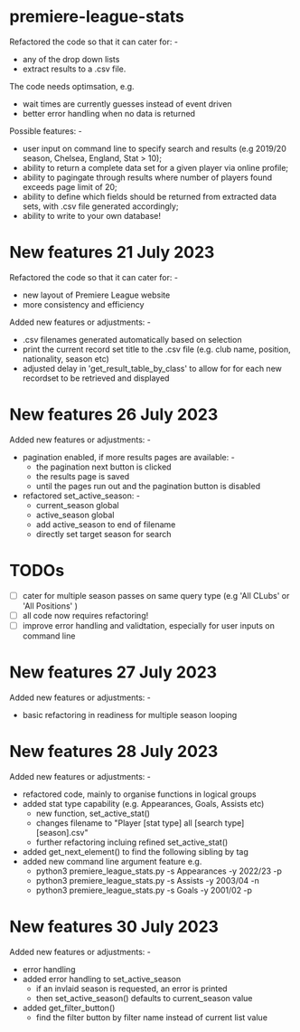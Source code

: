 # premiere-league-stats

Refactored the code so that it can cater for: - 
-   any of the drop down lists
-   extract results to a .csv file. 
 
The code needs optimsation, e.g. 
-   wait times are currently guesses instead of event driven 
-   better error handling when no data is returned

Possible features: -

-   user input on command line to specify search and results (e.g 2019/20 season, Chelsea, England, Stat > 10);
-   ability to return a complete data set for a given player via online profile;
-   ability to pagingate through results where number of players found exceeds page limit of 20;
-   ability to define which fields should be returned from extracted data sets, with .csv file generated accordingly;
-   ability to write to your own database!

# New features 21 July 2023

Refactored the code so that it can cater for: - 
-   new layout of Premiere League website
-   more consistency and efficiency

Added new features or adjustments: -
-   .csv filenames generated automatically based on selection
-   print the current record set title to the .csv file (e.g. club name, position, nationality, season etc)
-   adjusted delay in 'get_result_table_by_class' to allow for for each new recordset to be retrieved and displayed

# New features 26 July 2023

Added new features or adjustments: -
- pagination enabled, if more results pages are available: -
  - the pagination next button is clicked
  - the results page is saved
  - until the pages run out and the pagination button is disabled
- refactored set_active_season: - 
  - current_season global 
  - active_season global 
  - add active_season to end of filename
  - directly set target season for search
# TODOs
- [ ]  cater for multiple season passes on same query type (e.g 'All CLubs' or 'All Positions' ) 
- [ ]  all code now requires refactoring!
- [ ]  improve error handling and validtation, especially for user inputs on command line

# New features 27 July 2023

Added new features or adjustments: -
-   basic refactoring in readiness for multiple season looping

# New features 28 July 2023

Added new features or adjustments: -
- refactored code, mainly to organise functions in logical groups
- added stat type capability (e.g. Appearances, Goals, Assists etc)
  - new function, set_active_stat()
  - changes filename to "Player [stat type] all [search type] [season].csv"
  - further refactoring incluing refined set_active_stat()
- added get_next_element() to find the following sibling by tag
- added new command line argument feature e.g.
  - python3 premiere_league_stats.py -s Appearances -y 2022/23 -p
  - python3 premiere_league_stats.py -s Assists -y 2003/04 -n
  - python3 premiere_league_stats.py -s Goals -y 2001/02 -p


# New features 30 July 2023

Added new features or adjustments: -
- error handling
- added error handling to set_active_season
  - if an invlaid season is requested, an error is printed
  - then set_active_season() defaults to current_season value
- added get_filter_button() 
  - find the filter button by filter name instead of current list value 

